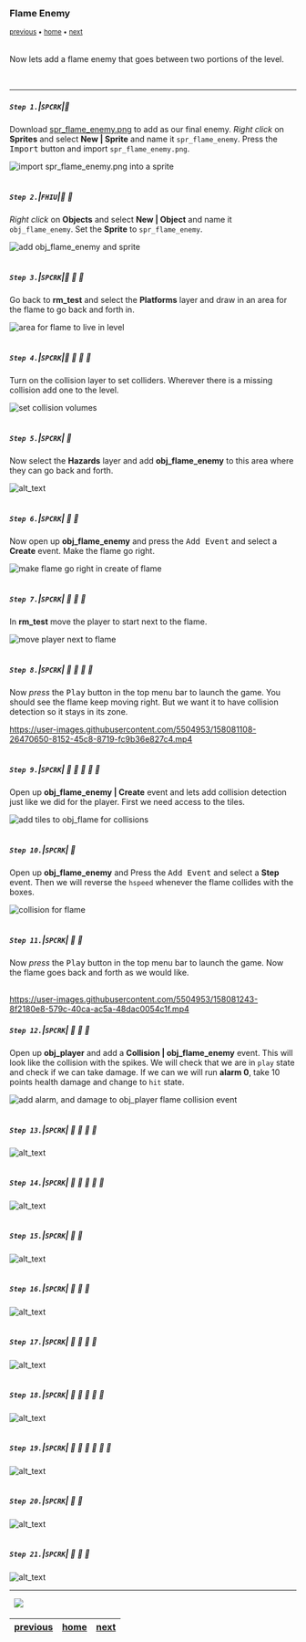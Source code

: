 <img src="https://via.placeholder.com/1000x4/45D7CA/45D7CA" alt="drawing" height="4px"/>

### Flame Enemy

<sub>[previous](../lives/README.md#user-content-lives) • [home](../README.md#user-content-gms2-top-down-shooter) • [next](../)</sub>

<img src="https://via.placeholder.com/1000x4/45D7CA/45D7CA" alt="drawing" height="4px"/>

Now lets add a flame enemy that goes between two portions of the level.

<br>

---


##### `Step 1.`\|`SPCRK`|:small_blue_diamond:

Download [spr_flame_enemy.png](images/spr_flame_enemy.png) to add as our final enemy. *Right click* on **Sprites** and select **New | Sprite** and name it `spr_flame_enemy`. Press the <kbd>Import</kbd> button and import `spr_flame_enemy.png`.

![import spr_flame_enemy.png into a sprite](images/sprFlameEnemy.png)

<img src="https://via.placeholder.com/500x2/45D7CA/45D7CA" alt="drawing" height="2px" alt = ""/>

##### `Step 2.`\|`FHIU`|:small_blue_diamond: :small_blue_diamond: 

*Right click* on **Objects** and select **New | Object** and name it `obj_flame_enemy`. Set the **Sprite** to `spr_flame_enemy`.

![add obj_flame_enemy and sprite](images/objFlame.png)

<img src="https://via.placeholder.com/500x2/45D7CA/45D7CA" alt="drawing" height="2px" alt = ""/>

##### `Step 3.`\|`SPCRK`|:small_blue_diamond: :small_blue_diamond: :small_blue_diamond:

Go back to **rm_test** and select the **Platforms** layer and draw in an area for the flame to go back and forth in.

![area for flame to live in level](images/areaForFlame.png)

<img src="https://via.placeholder.com/500x2/45D7CA/45D7CA" alt="drawing" height="2px" alt = ""/>

##### `Step 4.`\|`SPCRK`|:small_blue_diamond: :small_blue_diamond: :small_blue_diamond: :small_blue_diamond:

Turn on the collision layer to set colliders. Wherever there is a missing collision add one to the level.

![set collision volumes](images/setColliders.png)

<img src="https://via.placeholder.com/500x2/45D7CA/45D7CA" alt="drawing" height="2px" alt = ""/>

##### `Step 5.`\|`SPCRK`| :small_orange_diamond:

Now select the **Hazards** layer and add **obj_flame_enemy** to this area where they can go back and forth.

![alt_text](images/addFlameToHazards.png)

<img src="https://via.placeholder.com/500x2/45D7CA/45D7CA" alt="drawing" height="2px" alt = ""/>

##### `Step 6.`\|`SPCRK`| :small_orange_diamond: :small_blue_diamond:

Now open up **obj_flame_enemy** and press the <kbd>Add Event</kbd> and select a **Create** event. Make the flame go right.

![make flame go right in create of flame](images/createObjFlame.png)

<img src="https://via.placeholder.com/500x2/45D7CA/45D7CA" alt="drawing" height="2px" alt = ""/>

##### `Step 7.`\|`SPCRK`| :small_orange_diamond: :small_blue_diamond: :small_blue_diamond:

In **rm_test** move the player to start next to the flame.

![move player next to flame](images/movePlayerStart.png)

<img src="https://via.placeholder.com/500x2/45D7CA/45D7CA" alt="drawing" height="2px" alt = ""/>

##### `Step 8.`\|`SPCRK`| :small_orange_diamond: :small_blue_diamond: :small_blue_diamond: :small_blue_diamond:

Now *press* the <kbd>Play</kbd> button in the top menu bar to launch the game. You should see the flame keep moving right.  But we want it to have collision detection so it stays in its zone.

https://user-images.githubusercontent.com/5504953/158081108-26470650-8152-45c8-8719-fc9b36e827c4.mp4

<img src="https://via.placeholder.com/500x2/45D7CA/45D7CA" alt="drawing" height="2px" alt = ""/>

##### `Step 9.`\|`SPCRK`| :small_orange_diamond: :small_blue_diamond: :small_blue_diamond: :small_blue_diamond: :small_blue_diamond:

Open up **obj_flame_enemy | Create** event and lets add collision detection just like we did for the player.  First we need access to the tiles.

![add tiles to obj_flame for collisions](images/collisionFlame.png)

<img src="https://via.placeholder.com/500x2/45D7CA/45D7CA" alt="drawing" height="2px" alt = ""/>

##### `Step 10.`\|`SPCRK`| :large_blue_diamond:

Open up **obj_flame_enemy** and Press the <kbd>Add Event</kbd> and select a **Step** event. Then we will reverse the `hspeed` whenever the flame collides with the boxes.

![collision for flame](images/addStepColl.png)

<img src="https://via.placeholder.com/500x2/45D7CA/45D7CA" alt="drawing" height="2px" alt = ""/>

##### `Step 11.`\|`SPCRK`| :large_blue_diamond: :small_blue_diamond: 

Now *press* the <kbd>Play</kbd> button in the top menu bar to launch the game. Now the flame goes back and forth as we would like.

<img src="https://via.placeholder.com/500x2/45D7CA/45D7CA" alt="drawing" height="2px" alt = ""/>

https://user-images.githubusercontent.com/5504953/158081243-8f2180e8-579c-40ca-ac5a-48dac0054c1f.mp4

##### `Step 12.`\|`SPCRK`| :large_blue_diamond: :small_blue_diamond: :small_blue_diamond: 

Open up **obj_player** and add a **Collision | obj_flame_enemy** event.  This will look like the collision with the spikes.  We will check that we are in `play` state and check if we can take damage.  If we can we will run **alarm 0**, take 10 points health damage and change to `hit` state.

![add alarm, and damage to obj_player flame collision event](images/damageToPlayer.png)

<img src="https://via.placeholder.com/500x2/45D7CA/45D7CA" alt="drawing" height="2px" alt = ""/>

##### `Step 13.`\|`SPCRK`| :large_blue_diamond: :small_blue_diamond: :small_blue_diamond:  :small_blue_diamond: 

![alt_text](images/.png)

<img src="https://via.placeholder.com/500x2/45D7CA/45D7CA" alt="drawing" height="2px" alt = ""/>

##### `Step 14.`\|`SPCRK`| :large_blue_diamond: :small_blue_diamond: :small_blue_diamond: :small_blue_diamond:  :small_blue_diamond: 

![alt_text](images/.png)

<img src="https://via.placeholder.com/500x2/45D7CA/45D7CA" alt="drawing" height="2px" alt = ""/>

##### `Step 15.`\|`SPCRK`| :large_blue_diamond: :small_orange_diamond: 

![alt_text](images/.png)

<img src="https://via.placeholder.com/500x2/45D7CA/45D7CA" alt="drawing" height="2px" alt = ""/>

##### `Step 16.`\|`SPCRK`| :large_blue_diamond: :small_orange_diamond:   :small_blue_diamond: 

![alt_text](images/.png)

<img src="https://via.placeholder.com/500x2/45D7CA/45D7CA" alt="drawing" height="2px" alt = ""/>

##### `Step 17.`\|`SPCRK`| :large_blue_diamond: :small_orange_diamond: :small_blue_diamond: :small_blue_diamond:

![alt_text](images/.png)

<img src="https://via.placeholder.com/500x2/45D7CA/45D7CA" alt="drawing" height="2px" alt = ""/>

##### `Step 18.`\|`SPCRK`| :large_blue_diamond: :small_orange_diamond: :small_blue_diamond: :small_blue_diamond: :small_blue_diamond:

![alt_text](images/.png)

<img src="https://via.placeholder.com/500x2/45D7CA/45D7CA" alt="drawing" height="2px" alt = ""/>

##### `Step 19.`\|`SPCRK`| :large_blue_diamond: :small_orange_diamond: :small_blue_diamond: :small_blue_diamond: :small_blue_diamond: :small_blue_diamond:

![alt_text](images/.png)

<img src="https://via.placeholder.com/500x2/45D7CA/45D7CA" alt="drawing" height="2px" alt = ""/>

##### `Step 20.`\|`SPCRK`| :large_blue_diamond: :large_blue_diamond:

![alt_text](images/.png)

<img src="https://via.placeholder.com/500x2/45D7CA/45D7CA" alt="drawing" height="2px" alt = ""/>

##### `Step 21.`\|`SPCRK`| :large_blue_diamond: :large_blue_diamond: :small_blue_diamond:

![alt_text](images/.png)

___


<img src="https://via.placeholder.com/1000x4/dba81a/dba81a" alt="drawing" height="4px" alt = ""/>

<img src="https://via.placeholder.com/1000x100/45D7CA/000000/?text=Next Up - ADD NEXT PAGE">

<img src="https://via.placeholder.com/1000x4/dba81a/dba81a" alt="drawing" height="4px" alt = ""/>

| [previous](../lives/README.md#user-content-lives)| [home](../README.md#user-content-gms2-top-down-shooter) | [next](../)|
|---|---|---|
